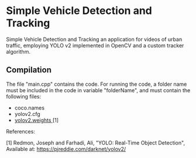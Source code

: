 # Simple Vehicle Detection and Tracking

Simple Vehicle Detection and Tracking an application for videos of urban traffic, employing YOLO v2 implemented in OpenCV and a custom tracker algorithm.

## Compilation

The file "main.cpp" contains the code. For running the code, a folder name must be included in the code in variable "folderName", and must contain the following files:
- coco.names
- yolov2.cfg
- [yolov2.weights ](https://pjreddie.com/media/files/yolov2.weights) [1]

References:

[1] Redmon, Joseph and Farhadi, Ali, "YOLO: Real-Time Object Detection", Available at: https://pjreddie.com/darknet/yolov2/
